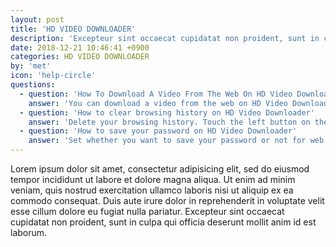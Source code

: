 ```yaml
---
layout: post
title: 'HD VIDEO DOWNLOADER'
description: 'Excepteur sint occaecat cupidatat non proident, sunt in culpa qui officia deserunt mollit anim id est laborum.'
date: 2018-12-21 10:46:41 +0900
categories: HD VIDEO DOWNLOADER
by: 'met'
icon: 'help-circle'
questions:
  - question: 'How To Download A Video From The Web On HD Video Downloader'
    answer: 'You can download a video from the web on HD Video Downloader. When you enabled download popup dialog Enter URL or a keyword on the location bar to access a website. Touch play button for a video. (Play button for a video can be different for each site.) Check the video to download on “Save […]'
  - question: 'How to clear browsing history on HD Video Downloader'
    answer: 'Delete your browsing history. Touch the left button on the bottom bar to open settings. Press Delete button on Clear records of Privacy category.'
  - question: 'How to save your password on HD Video Downloader'
    answer: 'Set whether you want to save your password or not for web browsing. Touch the left button on the bottom bar to open settings. Enable “Save Password” from Privacy category. Disable “Save Password” if you don’t want to save your password.'
---
```


Lorem ipsum dolor sit amet, consectetur adipisicing elit, sed do eiusmod tempor incididunt ut labore et dolore magna aliqua. Ut enim ad minim veniam, quis nostrud exercitation ullamco laboris nisi ut aliquip ex ea commodo consequat. Duis aute irure dolor in reprehenderit in voluptate velit esse cillum dolore eu fugiat nulla pariatur. Excepteur sint occaecat cupidatat non proident, sunt in culpa qui officia deserunt mollit anim id est laborum.
